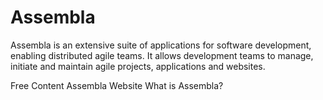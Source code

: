 # Assembla

Assembla is an extensive suite of applications for software development, enabling distributed agile teams. It allows development teams to manage, initiate and maintain agile projects, applications and websites.

<ResourceGroupTitle>Free Content</ResourceGroupTitle>
<BadgeLink colorScheme='blue' badgeText='Official Website' href='https://get.assembla.com/projects/'>Assembla Website</BadgeLink>
<BadgeLink colorScheme='yellow' badgeText='Read' href='https://www.selecthub.com/project-management-software/assembla'>What is Assembla?</BadgeLink>